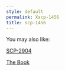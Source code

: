 ```yaml
---
style: default
permalink: Xscp-1456
title: scp-1456
---
```

You may also like:

[SCP-2904](http://scp-wiki.net/scp-2904)

[The Book](http://scp-wiki.net/thebook)
